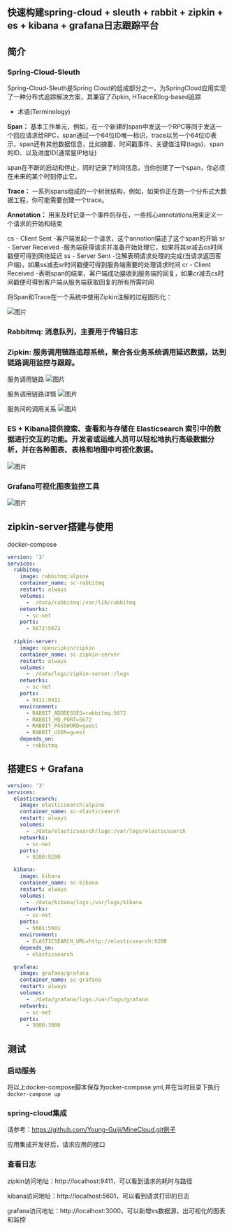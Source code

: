
快速构建spring-cloud + sleuth + rabbit + zipkin + es + kibana + grafana日志跟踪平台
-------------

## 简介

 ### Spring-Cloud-Sleuth
  
 Spring-Cloud-Sleuth是Spring Cloud的组成部分之一，为SpringCloud应用实现了一种分布式追踪解决方案，其兼容了Zipkin, HTrace和log-based追踪
 
 * 术语(Terminology)
 
 **Span：** 基本工作单元，例如，在一个新建的span中发送一个RPC等同于发送一个回应请求给RPC，span通过一个64位ID唯一标识，trace以另一个64位ID表示，span还有其他数据信息，比如摘要、时间戳事件、关键值注释(tags)、span的ID、以及进度ID(通常是IP地址)
 
 span在不断的启动和停止，同时记录了时间信息，当你创建了一个span，你必须在未来的某个时刻停止它。
 
 **Trace：** 一系列spans组成的一个树状结构，例如，如果你正在跑一个分布式大数据工程，你可能需要创建一个trace。
 
 **Annotation：** 用来及时记录一个事件的存在，一些核心annotations用来定义一个请求的开始和结束
 
 cs - Client Sent -客户端发起一个请求，这个annotion描述了这个span的开始
 sr - Server Received -服务端获得请求并准备开始处理它，如果将其sr减去cs时间戳便可得到网络延迟
 ss - Server Sent -注解表明请求处理的完成(当请求返回客户端)，如果ss减去sr时间戳便可得到服务端需要的处理请求时间
 cr - Client Received -表明span的结束，客户端成功接收到服务端的回复，如果cr减去cs时间戳便可得到客户端从服务端获取回复的所有所需时间
 
 将Span和Trace在一个系统中使用Zipkin注解的过程图形化：
 
 ![图片](../docs/sleuth.png)
 
 ### Rabbitmq: 消息队列，主要用于传输日志
 
 
 ### Zipkin: 服务调用链路追踪系统，聚合各业务系统调用延迟数据，达到链路调用监控与跟踪。

 服务调用链路
 ![图片](../docs/zipkin-server.png)
 
 服务调用链路详情
 ![图片](../docs/zipkin-detail.png)
 
 服务间的调用关系
 ![图片](../docs/zipkin-dependencies.png)

 ### ES + Kibana提供搜索、查看和与存储在 Elasticsearch 索引中的数据进行交互的功能。开发者或运维人员可以轻松地执行高级数据分析，并在各种图表、表格和地图中可视化数据。
 
 ![图片](../docs/kibana.png)

 ### Grafana可视化图表监控工具
 
  ![图片](../docs/grafana.png)
  

## zipkin-server搭建与使用

docker-compose

```yaml
version: '3'
services:
  rabbitmq:
    image: rabbitmq:alpine
    container_name: sc-rabbitmq
    restart: always
    volumes:
      - ./data/rabbitmq:/var/lib/rabbitmq
    networks:
      - sc-net
    ports:
      - 5672:5672
      
  zipkin-server:
    image: openzipkin/zipkin
    container_name: sc-zipkin-server
    restart: always
    volumes:
      - ./data/logs/zipkin-server:/logs
    networks:
      - sc-net
    ports:
      - 9411:9411
    environment:
      - RABBIT_ADDRESSES=rabbitmq:5672
      - RABBIT_MQ_PORT=5672
      - RABBIT_PASSWORD=guest
      - RABBIT_USER=guest
    depends_on:
      - rabbitmq

```
## 搭建ES + Grafana
```yaml
version: '3'
services:
  elasticsearch:
    image: elasticsearch:alpine
    container_name: sc-elasticsearch
    restart: always
    volumes:
      - ./data/elasticsearch/logs:/var/logs/elasticsearch
    networks:
      - sc-net
    ports:
      - 9200:9200

  kibana:
    image: kibana
    container_name: sc-kibana
    restart: always
    volumes:
      - ./data/kibana/logs:/var/logs/kibana
    networks:
      - sc-net
    ports:
      - 5601:5601
    environment:
      - ELASTICSEARCH_URL=http://elasticsearch:9200
    depends_on:
      - elasticsearch

  grafana:
    image: grafana/grafana
    container_name: sc-grafana
    restart: always
    volumes:
      - ./data/grafana/logs:/var/logs/grafana
    networks:
      - sc-net
    ports:
      - 3000:3000
```

## 测试

### 启动服务

将以上docker-compose脚本保存为ocker-compose.yml,并在当时目录下执行`docker-compose up`

### spring-cloud集成

请参考：https://github.com/Young-Guiji/MineCloud.git例子

应用集成开发好后，请求应用的接口

### 查看日志

zipkin访问地址：http://localhost:9411，可以看到请求的耗时与路径

kibana访问地址：http://localhost:5601，可以看到请求打印的日志

grafana访问地址：http://localhost:3000，可以新增es数据源，出可视化的图表和监控




